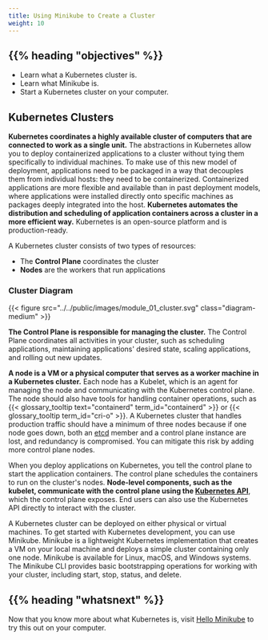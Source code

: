 ```yaml
---
title: Using Minikube to Create a Cluster
weight: 10
---
```


## {{% heading "objectives" %}}

* Learn what a Kubernetes cluster is.
* Learn what Minikube is.
* Start a Kubernetes cluster on your computer.

## Kubernetes Clusters

**Kubernetes coordinates a highly available cluster of computers that are connected
to work as a single unit.** The abstractions in Kubernetes allow you to deploy
containerized applications to a cluster without tying them specifically to individual
machines. To make use of this new model of deployment, applications need to be packaged
in a way that decouples them from individual hosts: they need to be containerized.
Containerized applications are more flexible and available than in past deployment models,
where applications were installed directly onto specific machines as packages deeply
integrated into the host. **Kubernetes automates the distribution and scheduling of
application containers across a cluster in a more efficient way.** Kubernetes is an
open-source platform and is production-ready.

A Kubernetes cluster consists of two types of resources:


* The **Control Plane** coordinates the cluster
* **Nodes** are the workers that run applications

### Cluster Diagram


{{< figure src="../../public/images/module_01_cluster.svg" class="diagram-medium" >}}


**The Control Plane is responsible for managing the cluster.** The Control Plane
coordinates all activities in your cluster, such as scheduling applications, maintaining
applications' desired state, scaling applications, and rolling out new updates.


**A node is a VM or a physical computer that serves as a worker machine in a Kubernetes
cluster.** Each node has a Kubelet, which is an agent for managing the node and
communicating with the Kubernetes control plane. The node should also have tools for
handling container operations, such as {{< glossary_tooltip text="containerd" term_id="containerd" >}}
or {{< glossary_tooltip term_id="cri-o" >}}. A Kubernetes cluster that handles production
traffic should have a minimum of three nodes because if one node goes down, both an
[etcd](/docs/concepts/architecture/#etcd) member and a control plane instance
are lost, and redundancy is compromised. You can mitigate this risk by adding more
control plane nodes.

When you deploy applications on Kubernetes, you tell the control plane to start
the application containers. The control plane schedules the containers to run on
the cluster's nodes. **Node-level components, such as the kubelet, communicate
with the control plane using the [Kubernetes API](/docs/concepts/overview/kubernetes-api/)**,
which the control plane exposes. End users can also use the Kubernetes API directly
to interact with the cluster.

A Kubernetes cluster can be deployed on either physical or virtual machines. To
get started with Kubernetes development, you can use Minikube. Minikube is a lightweight
Kubernetes implementation that creates a VM on your local machine and deploys a
simple cluster containing only one node. Minikube is available for Linux, macOS,
and Windows systems. The Minikube CLI provides basic bootstrapping operations for
working with your cluster, including start, stop, status, and delete.

## {{% heading "whatsnext" %}}

Now that you know more about what Kubernetes is, visit [Hello Minikube](/docs/tutorials/hello-minikube/)
to try this out on your computer.
